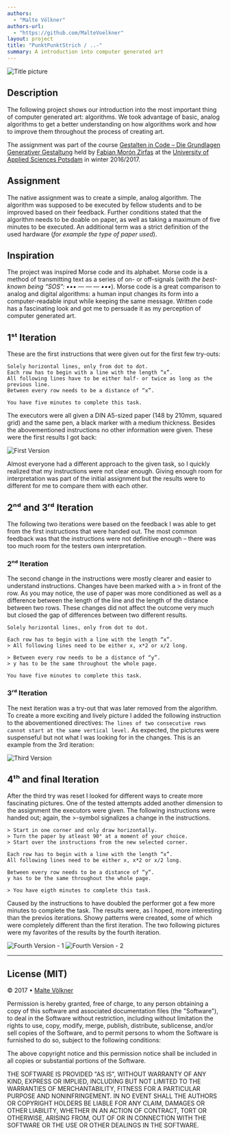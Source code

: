 ```yaml
--- 
authors: 
  - "Malte Völkner"
authors-url: 
  - "https://github.com/MalteVoelkner"
layout: project
title: "PunktPunktStrich / ..-"
summary: A introduction into computer generated art
---
```

 
![Title picture](./splash.png)

## Description
The following project shows our introduction into the most important thing of computer generated art: algorithms. We took advantage of basic, analog algorithms to get a better understanding on how algorithms work and how to improve them throughout the process of creating art.

The assignment was part of the course [Gestalten in Code – Die Grundlagen Generativer Gestaltung](https://incom.org/workspace/6886) held by [Fabian Morón Zirfas](http://fabianmoronzirfas.me/) at the [University of Applied Sciences Potsdam](https://www.fh-potsdam.de/) in winter 2016/2017.

## Assignment
The native assignment was to create a simple, analog algorithm. The algorithm was supposed to be executed by fellow students and to be improved based on their feedback. Further conditions stated that the algorithm needs to be doable on paper, as well as taking a maximum of five minutes to be executed. An additional term was a strict definition of the used hardware (*for example the type of paper used*).

## Inspiration
The project was inspired Morse code and its alphabet. Morse code is a method of transmitting text as a series of on- or off-signals (*with the best-known being “SOS”: ••• — — — •••*). Morse code is a great comparison to analog and digital algorithms: a human input changes its form into a computer-readable input while keeping the same message. Written code has a fascinating look and got me to persuade it as my perception of computer generated art.


## 1ˢᵗ Iteration
These are the first instructions that were given out for the first few try-outs:

```Black lines in a squared grid only.
Solely horizontal lines, only from dot to dot.
Each row has to begin with a line with the length “x”.
All following lines have to be either half- or twice as long as the previous line.
Between every row needs to be a distance of “x”.

You have five minutes to complete this task.
```

The executors were all given a DIN A5-sized paper (148 by 210mm, squared grid) and the same pen, a black marker with a medium thickness. Besides the abovementioned instructions no other information were given. These were the first results I got back:

![First Version](./assets/images/first_version.png)

Almost everyone had a different approach to the given task, so I quickly realized that my instructions were not clear enough. Giving enough room for interpretation was part of the initial assignment but the results were to different for me to compare them with each other.

## 2ⁿᵈ and 3ʳᵈ Iteration
The following two iterations were based on the feedback I was able to get from the first instructions that were handed out. The most common feedback was that the instructions were not definitive enough – there was too much room for the testers own interpretation. 

### 2ⁿᵈ  Iteration
 The second change in the instructions were mostly clearer and easier to understand instructions. Changes have been marked with a > in front of the row. As you may notice, the use of paper was more conditioned as well as a difference between the length of the line and the length of the distance between two rows. These changes did not affect the outcome very much but closed the gap of differences between two different results.

```> Black lines in a squared, dotted grid only.
Solely horizontal lines, only from dot to dot.

Each row has to begin with a line with the length “x”.
> All following lines need to be either x, x*2 or x/2 long.

> Between every row needs to be a distance of “y”.
> y has to be the same throughout the whole page.

You have five minutes to complete this task.
```
### 3ʳᵈ Iteration
The next iteration was a try-out that was later removed from the algorithm. To create a more exciting and lively picture I added the following instruction to the abovementioned directives: `The lines of two consecutive rows cannot start at the same vertical level.` As expected, the pictures were suspenseful but not what I was looking for in the changes. This is an example from the 3rd iteration:

![Third Version](./assets/images/third_version.png)

## 4ᵗʰ and final Iteration
After the third try was reset I looked for different ways to create more fascinating pictures. One of the tested attempts added another dimension to the assignment the executors were given. The following instructions were handed out; again, the >-symbol signalizes a change in the instructions.

```Black lines in a squared, dotted grid only.
> Start in one corner and only draw horizontally.
> Turn the paper by atleast 90° at a moment of your choice.
> Start over the instructions from the new selected corner.

Each row has to begin with a line with the length “x”.
All following lines need to be either x, x*2 or x/2 long.

Between every row needs to be a distance of “y”.
y has to be the same throughout the whole page.

> You have eigth minutes to complete this task.
```

Caused by the instructions to have doubled the performer got a few more minutes to complete the task. The results were, as I hoped, more interesting than the previos iterations. Showy patterns were created, some of which were completely different than the first iteration. The two following pictures were my favorites of the results by the fourth iteration.

![Fourth Version - 1](./assets/images/fourth_version_1.png)
![Fourth Version - 2](./assets/images/fourth_version_2.png)

---

## License (MIT)

© 2017 • [Malte Völkner](https://github.com/MalteVoelkner)

Permission is hereby granted, free of charge, to any person obtaining a copy of this software and associated documentation files (the "Software"), to deal in the Software without restriction, including without limitation the rights to use, copy, modify, merge, publish, distribute, sublicense, and/or sell copies of the Software, and to permit persons to whom the Software is furnished to do so, subject to the following conditions:

The above copyright notice and this permission notice shall be included in all copies or substantial portions of the Software.

THE SOFTWARE IS PROVIDED "AS IS", WITHOUT WARRANTY OF ANY KIND, EXPRESS OR IMPLIED, INCLUDING BUT NOT LIMITED TO THE WARRANTIES OF MERCHANTABILITY, FITNESS FOR A PARTICULAR PURPOSE AND NONINFRINGEMENT. IN NO EVENT SHALL THE AUTHORS OR COPYRIGHT HOLDERS BE LIABLE FOR ANY CLAIM, DAMAGES OR OTHER LIABILITY, WHETHER IN AN ACTION OF CONTRACT, TORT OR OTHERWISE, ARISING FROM, OUT OF OR IN CONNECTION WITH THE SOFTWARE OR THE USE OR OTHER DEALINGS IN THE SOFTWARE.
